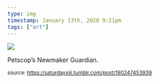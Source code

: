 ```yaml
---
type: img
timestamp: January 13th, 2020 9:21pm
tags: ["art"]
---
```

<img src="https://saturdayxiii.github.io/media/190247453939.jpg"/>

Petscop’s Newmaker Guardian.<br/>
 
      
      
  
<small>source: https://saturdayxiii.tumblr.com/post/190247453939</small>